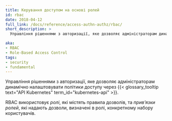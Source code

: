```yaml
---
title: Керування доступом на основі ролей 
id: rbac
date: 2018-04-12
full_link: /docs/reference/access-authn-authz/rbac/
short_description: >
  Управління рішеннями з авторизації, яке дозволяє адміністраторам динамічно налаштовувати політики доступу через API Kubernetes.

aka: 
- RBAC
- Role-Based Access Control
tags:
- security
- fundamental
---
```


Управління рішеннями з авторизації, яке дозволяє адміністраторам динамічно налаштовувати політики доступу через {{< glossary_tooltip text="API Kubernetes" term_id="kubernetes-api" >}}.

<!--more-->

RBAC використовує *ролі*, які містять правила дозволів, та *привʼязки ролей*, які надають дозволи, визначені в ролі, конкретному набору користувачів.
